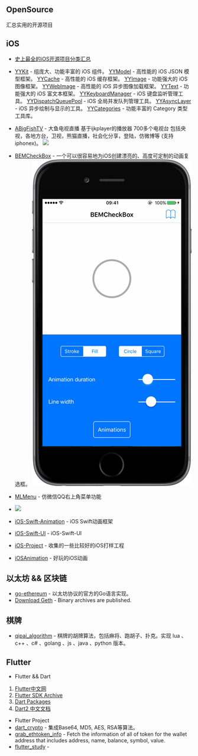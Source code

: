 ## OpenSource
汇总实用的开源项目

## iOS

- [史上最全的iOS开源项目分类汇总](http://blog.csdn.net/arodung/article/details/50846546)

- [YYKit](https://github.com/ibireme/YYKit) - 组庞大、功能丰富的 iOS 组件。
   [YYModel](https://github.com/ibireme/YYModel) - 高性能的 iOS JSON 模型框架。
   [YYCache](https://github.com/ibireme/YYCache) - 高性能的 iOS 缓存框架。
   [YYImage](https://github.com/ibireme/YYImage)  - 功能强大的 iOS 图像框架。
   [YYWebImage](https://github.com/ibireme/YYWebImage) - 高性能的 iOS 异步图像加载框架。
   [YYText](https://github.com/ibireme/YYText) - 功能强大的 iOS 富文本框架。
   [YYKeyboardManager](https://github.com/ibireme/YYKeyboardManager) - iOS 键盘监听管理工具。
   [YYDispatchQueuePool](https://github.com/ibireme/YYDispatchQueuePool) - iOS 全局并发队列管理工具。
   [YYAsyncLayer](https://github.com/ibireme/YYAsyncLayer) - iOS 异步绘制与显示的工具。
   [YYCategories](https://github.com/ibireme/YYCategories) - 功能丰富的 Category 类型工具库。

- [ABigFishTV](https://github.com/clyhs/ABigFishTV) - 大鱼电视直播 基于ijkplayer的播放器 700多个电视台 包括央视，各地方台，卫视，熊猫直播，社会化分享，登陆，仿微博等 (支持iphonex)。
![](https://github.com/clyhs/ABigFishTV/blob/master/images/ABigFishTV.gif)

- [BEMCheckBox](https://github.com/Boris-Em/BEMCheckBox) - 一个可以很容易地为iOS创建漂亮的、高度可定制的动画复选框。
![](https://github.com/Boris-Em/BEMCheckBox/blob/master/.assets/BEMCheckBox.gif)

- [MLMenu](https://github.com/MrDML/MLMenu) - 仿微信QQ右上角菜单功能
- ![](https://github.com/MrDML/MLMenu/blob/master/MLMenuGif.gif)

- [iOS-Swift-Animation](https://github.com/BranPeng/iOS-Swift-Animation) - iOS Swift动画框架

- [iOS-Swift-UI](https://github.com/BranPeng/iOS-Swift-UI) - iOS-Swift-UI

- [iOS-Project](https://github.com/BranPeng/iOS-Project) - 收集的一些比较好的iOS打样工程

- [iOSAnimation](https://github.com/BranPeng/iOSAnimation) - 好玩的iOS动画

## 以太坊 && 区块链

- [go-ethereum](https://github.com/ethereum/go-ethereum)  - 以太坊协议的官方的Go语言实现。
- [Download Geth](https://geth.ethereum.org/downloads/) - Binary archives are published.


## 棋牌

- [qipai_algorithm](https://github.com/yuanfengyun/qipai_algorithm) - 棋牌的胡牌算法，包括麻将、跑胡子、扑克。实现 lua 、c++ 、c# 、golang 、js 、java 、python 版本。


## Flutter

- Flutter && Dart
1. [Flutter中文网](https://flutterchina.club) 
2. [Flutter SDK Archive](https://flutter.io/sdk-archive/#macos) 
3. [Dart Packages](https://pub.flutter-io.cn)
4. [Dart2 中文文档](https://www.kancloud.cn/marswill/dark2_document/709087) 


- Flutter Project
- [dart_crypto](https://github.com/dgynfi/dart_crypto) - 集成Base64, MD5, AES, RSA等算法。
- [grab_ethtoken_info](https://github.com/dgynfi/grab_ethtoken_info) - Fetch the information of all of token for the wallet address that includes address, name, balance, symbol, value.
- [flutter_study](https://github.com/dgynfi/flutter_study) - 

